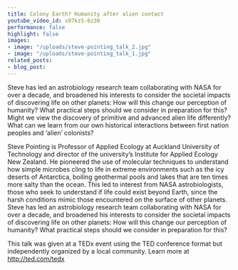 ```yaml
---
title: Colony Earth? Humanity after alien contact
youtube_video_id: s97kzS-6z30
performance: false
highlight: false
images:
- image: "/uploads/steve-pointing_talk_2.jpg"
- image: "/uploads/steve-pointing_talk_1.jpg"
related_posts:
- blog_post: 
---
```


Steve has led an astrobiology research team collaborating with NASA for over a decade, and broadened his interests to consider the societal impacts of discovering life on other planets: How will this change our perception of humanity? What practical steps should we consider in preparation for this? Might we view the discovery of primitive and advanced alien life differently? What can we learn from our own historical interactions between first nation peoples and ‘alien’ colonists?

Steve Pointing is Professor of Applied Ecology at Auckland University of Technology and director of the university’s Institute for Applied Ecology New Zealand. He pioneered the use of molecular techniques to understand how simple microbes cling to life in extreme environments such as the icy deserts of Antarctica, boiling geothermal pools and lakes that are ten times more salty than the ocean. This led to interest from NASA astrobiologists, those who seek to understand if life could exist beyond Earth, since the harsh conditions mimic those encountered on the surface of other planets. Steve has led an astrobiology research team collaborating with NASA for over a decade, and broadened his interests to consider the societal impacts of discovering life on other planets: How will this change our perception of humanity? What practical steps should we consider in preparation for this?

This talk was given at a TEDx event using the TED conference format but independently organized by a local community. Learn more at http://ted.com/tedx
